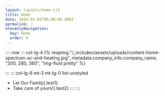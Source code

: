 ```yaml
---
layout: layouts/home.njk
title: Home
date: 2016-01-01T00:00:00.000Z
permalink: /
eleventyNavigation:
  key: Home
  order: 0
---
```


:::: row
::: col-lg-4
{% respimg "/_includes/assets/uploads/content-home-spectrum-ac-and-heating.jpg", metadata.company_info.company_name, "200, 280, 360", "img-fluid pretty" %}
<!-- ![{{ metadata.company_info.company_name }}, Baker Louisiana Location](/_includes/assets/uploads/content-home-spectrum-ac-and-heating.jpg){.img-fluid .pretty} -->
:::
::: col-lg-8 mt-3 mt-lg-0 list-unstyled
* Let Our Family{.text1}
* Take care of yours!{.text2}
:::
::::
